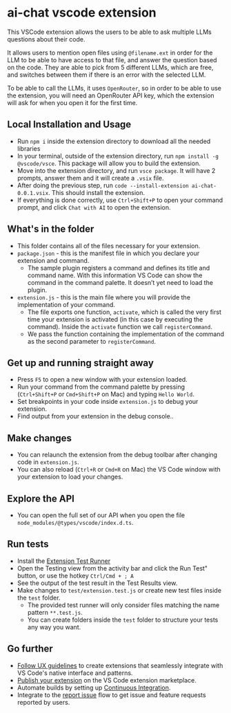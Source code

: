 # ai-chat vscode extension

This VSCode extension allows the users to be able to ask multiple LLMs questions about their code. 

It allows users to mention open files using `@filename.ext` in order for the LLM to be able to have access to that file, and answer the question based on the code. They are able to pick from 5 different LLMs, which are free, and switches between them if there is an error with the selected LLM.

To be able to call the LLMs, it uses `OpenRouter`, so in order to be able to use the extension, you will need an OpenRouter API key, which the extension will ask for when you open it for the first time.

## Local Installation and Usage

* Run `npm i` inside the extension directory to download all the needed libraries
* In your terminal, outside of the extension directory, run `npm install -g @vscode/vsce`. This package will allow you to build the extension.
* Move into the extension directory, and run `vsce package`. It will have 2 prompts, answer them and it will create a `.vsix` file.
* After doing the previous step, run `code --install-extension ai-chat-0.0.1.vsix`. This should install the extension.
* If everything is done correctly, use `Ctrl+Shift+P` to open your command prompt, and click `Chat with AI` to open the extension.

## What's in the folder

* This folder contains all of the files necessary for your extension.
* `package.json` - this is the manifest file in which you declare your extension and command.
  * The sample plugin registers a command and defines its title and command name. With this information VS Code can show the command in the command palette. It doesn’t yet need to load the plugin.
* `extension.js` - this is the main file where you will provide the implementation of your command.
  * The file exports one function, `activate`, which is called the very first time your extension is activated (in this case by executing the command). Inside the `activate` function we call `registerCommand`.
  * We pass the function containing the implementation of the command as the second parameter to `registerCommand`.

## Get up and running straight away

* Press `F5` to open a new window with your extension loaded.
* Run your command from the command palette by pressing (`Ctrl+Shift+P` or `Cmd+Shift+P` on Mac) and typing `Hello World`.
* Set breakpoints in your code inside `extension.js` to debug your extension.
* Find output from your extension in the debug console..

## Make changes

* You can relaunch the extension from the debug toolbar after changing code in `extension.js`.
* You can also reload (`Ctrl+R` or `Cmd+R` on Mac) the VS Code window with your extension to load your changes.

## Explore the API

* You can open the full set of our API when you open the file `node_modules/@types/vscode/index.d.ts`.

## Run tests

* Install the [Extension Test Runner](https://marketplace.visualstudio.com/items?itemName=ms-vscode.extension-test-runner)
* Open the Testing view from the activity bar and click the Run Test" button, or use the hotkey `Ctrl/Cmd + ; A`
* See the output of the test result in the Test Results view.
* Make changes to `test/extension.test.js` or create new test files inside the `test` folder.
  * The provided test runner will only consider files matching the name pattern `**.test.js`.
  * You can create folders inside the `test` folder to structure your tests any way you want.

## Go further

 * [Follow UX guidelines](https://code.visualstudio.com/api/ux-guidelines/overview) to create extensions that seamlessly integrate with VS Code's native interface and patterns.
 * [Publish your extension](https://code.visualstudio.com/api/working-with-extensions/publishing-extension) on the VS Code extension marketplace.
 * Automate builds by setting up [Continuous Integration](https://code.visualstudio.com/api/working-with-extensions/continuous-integration).
 * Integrate to the [report issue](https://code.visualstudio.com/api/get-started/wrapping-up#issue-reporting) flow to get issue and feature requests reported by users.
